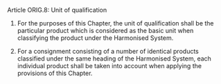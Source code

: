 Article ORIG.8: Unit of qualification

1.	For the purposes of this Chapter, the unit of qualification shall be the particular product which is considered as the basic unit when classifying the product under the Harmonised System.

2.	For a consignment consisting of a number of identical products classified under the same heading of the Harmonised System, each individual product shall be taken into account when applying the provisions of this Chapter.
